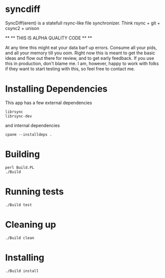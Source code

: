 syncdiff
========

SyncDiff(erent) is a statefull rsync-like file synchronizer.  Think rsync + git + csync2 + unison

** \*\* THIS IS ALPHA QUALITY CODE \*\* **

At any time this might eat your data
barf up errors.  Consume all your
pids, and all your memory till you
oom.  Right now this is meant to get
the basic ideas and flow out there
for review, and to get early 
feedback.  If you use this in 
production, don't blame me.
I am, however, happy to work
with folks if they want to start
testing with this, so feel
free to contact me.

# Installing Dependencies

This app has a few external dependencies

	librsync
	librsync-dev

and internal dependencies

	cpanm --installdeps .

# Building

    perl Build.PL
    ./Build

# Running tests

    ./Build test

# Cleaning up

    ./Build clean

# Installing

    ./Build install

